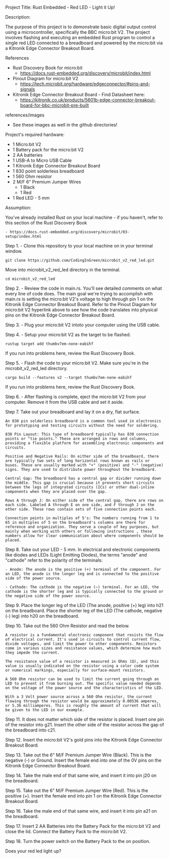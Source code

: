 Project Title: Rust Embedded - Red LED - Light it Up!

Description:

The purpose of this project is to demonstrate basic digital output control using a microcontroller, specifically the BBC micro:bit V2. The project involves flashing and executing an embedded Rust program to control a single red LED connected to a breadboard and powered by the micro:bit via a Kitronik Edge Connector Breakout Board. 

References 
- Rust Discovery Book for micro:bit 
   - https://docs.rust-embedded.org/discovery/microbit/index.html
- Pinout Diagram for micro:bit V2
   - https://tech.microbit.org/hardware/edgeconnector/#pins-and-signals
- Kitronik Edge Connector Breakout Board - Find Datasheet here:
   - https://kitronik.co.uk/products/5601b-edge-connector-breakout-board-for-bbc-microbit-pre-built

references/images
- See these images as well in the github directories!

Project's required hardware:

- 1 Micro:bit V2
- 1 Battery pack for the micro:bit V2
- 2 AA batteries
- 1 USB-A to Micro USB Cable
- 1 Kitronik Edge Connector Breakout Board
- 1 830 point solderless breadboard
- 1 560 Ohm resistor
- 2 M/F 6" Premium Jumper Wires 
    - 1 Black 
    - 1 Red
- 1 Red LED - 5 mm

Assumption:

You've already installed Rust on your local machine - if you haven't, refer to this section of the Rust Discovery Book 

    - https://docs.rust-embedded.org/discovery/microbit/03-setup/index.html

Step 1. - Clone this repository to your local machine on in your terminal window.

    git clone https://github.com/CodingInGreen/microbit_v2_red_led.git

Move into microbit_v2_red_led directory in the terminal.

    cd microbit_v2_red_led

Step 2. - Review the code in main.rs. You'll see detailed comments on what every line of code does. The main goal we're trying to accomplish with main.rs is setting the micro:bit V2's voltage to high through pin 1 on the Kitronik Edge Connector Breakout Board. Refer to the Pinout Diagram for micro:bit V2 hyperlink above to see how the code translates into physical pins on the Kitronik Edge Connector Breakout Board.

Step 3. - Plug your micro:bit V2 intoto your computer using the USB cable. 

Step 4. - Setup your micro:bit V2 as the target to be flashed.

    rustup target add thumbv7em-none-eabihf

If you run into problems here, review the Rust Discovery Book.

Step 5. - Flash the code to your micro:bit V2. Make sure you're in the microbit_v2_red_led directory.

    cargo build --features v2 --target thumbv7em-none-eabihf

If you run into problems here, review the Rust Discovery Book.

Step 6. - After flashing is complete, eject the micro:bit V2 from your computer. Remove it from the USB cable and set it aside.

Step 7. Take out your breadboard and lay it on a dry, flat surface. 

    An 830 pin solderless breadboard is a common tool used in electronics for prototyping and testing circuits without the need for soldering.

    830 Pin Layout: This type of breadboard typically has 830 connection points or "tie points." These are arranged in rows and columns, providing a flexible platform for assembling electronic components and circuits.

    Positive and Negative Rails: On either side of the breadboard, there are typically two sets of long horizontal rows known as rails or buses. These are usually marked with "+" (positive) and "-" (negative) signs. They are used to distribute power throughout the breadboard. 

    Central Gap: The breadboard has a central gap or divider running down the middle. This gap is crucial because it prevents short circuits between the legs of integrated circuits (ICs) or other dual-inline components when they are placed over the gap.

    Rows A through J: On either side of the central gap, there are rows on each side. Labeled A through E on one side, and F through J on the other side. These rows contain sets of five connection points each. 

    Connection points in multiples of 5's: The numbers running from 1 to 65 in multiples of 5 on the breadboard's columns are there for reference and organization. They serve a couple of key purposes, but mainly when working with others or following instructions , these numbers allow for clear communication about where components should be placed. 

Step 8. Take out your LED - 5 mm. In electrical and electronic components like diodes and LEDs (Light Emitting Diodes), the terms "anode" and "cathode" refer to the polarity of the terminals:

    - Anode: The anode is the positive (+) terminal of the component. For an LED, the anode is the longer leg and is connected to the positive side of the power source.

    - Cathode: The cathode is the negative (−) terminal. For an LED, the cathode is the shorter leg and is typically connected to the ground or the negative side of the power source.

Step 9. Place the longer leg of the LED (The anode, positive (+) leg) into h21 on the breadboard. Place the shorter leg of the LED (The cathode, negative (-) leg) into h20 on the breadboard.

Step 10. Take out the 560 Ohm Resistor and read the below. 

    A resistor is a fundamental electronic component that resists the flow of electrical current. It's used in circuits to control current flow, divide voltages, and limit the power to other components. Resistors come in various sizes and resistance values, which determine how much they impede the current.

    The resistance value of a resistor is measured in Ohms (Ω), and this value is usually indicated on the resistor using a color code system or numerical markings, especially for surface-mount resistors.

    A 560 Ohm resistor can be used to limit the current going through an LED to prevent it from burning out. The specific value needed depends on the voltage of the power source and the characteristics of the LED.

    With a 3 Volt power source across a 560 Ohm resistor, the current flowing through the resistor would be approximately 0.00536 amperes, or 5.36 milliamperes. This is roughly the amount of current that will be given to the LED in our example.

Step 11. It does not matter which side of the resistor is placed. Insert one pin of the resistor into g21. Insert the other side of the resistor across the gap of the breadboard into c21. 

Step 12. Insert the micro:bit V2's gold pins into the Kitronik Edge Connector Breakout Board. 

Step 13. Take out the 6" M/F Premium Jumper Wire (Black). This is the negative (-) or Ground. Insert the female end into one of the 0V pins on the Kitronik Edge Connector Breakout Board.

Step 14. Take the male end of that same wire, and insert it into pin j20 on the breadboard.

Step 15. Take out the 6" M/F Premium Jumper Wire (Red). This is the positive (+). Insert the female end into pin 1 on the Kitronik Edge Connector Breakout Board.

Step 16. Take the male end of that same wire, and insert it into pin a21 on the breadboard.

Step 17. Insert 2 AA Batteries into the Battery Pack for the micro:bit V2 and close the lid. Connect the Battery Pack to the micro:bit V2.

Step 18. Turn the power switch on the Battery Pack to the on position.

Does your red led light up?









